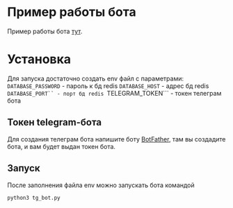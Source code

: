 # Пример работы бота
Пример работы бота [тут](https://t.me/fish_sell_bot).

# Установка
Для запуска достаточно создать env файл с параметрами:
```DATABASE_PASSWORD``` - пароль к бд redis
```DATABASE_HOST``` - адрес бд redis
```DATABASE_PORT`` - порт бд redis
```TELEGRAM_TOKEN``` - токен телеграм бота

## Токен telegram-бота
Для создания телеграм бота напишите боту [BotFather](https://t.me/BotFather), там вы создадите бота, и вам будет выдан токен бота.

## Запуск
После заполнения файла env можно запускать бота командой 
 ```
 python3 tg_bot.py
 ```
